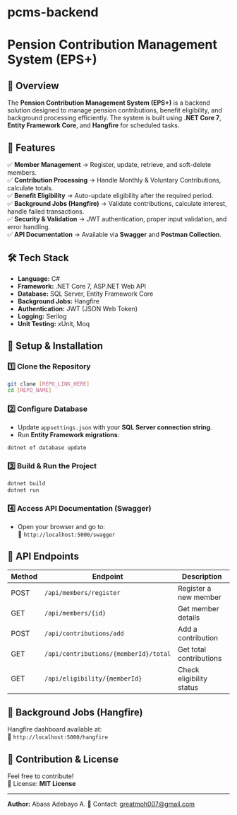 # pcms-backend
# Pension Contribution Management System (EPS+)

## 📌 Overview
The **Pension Contribution Management System (EPS+)** is a backend solution designed to manage pension contributions, benefit eligibility, and background processing efficiently. The system is built using **.NET Core 7**, **Entity Framework Core**, and **Hangfire** for scheduled tasks.

## 🚀 Features
✅ **Member Management** → Register, update, retrieve, and soft-delete members.  
✅ **Contribution Processing** → Handle Monthly & Voluntary Contributions, calculate totals.  
✅ **Benefit Eligibility** → Auto-update eligibility after the required period.  
✅ **Background Jobs (Hangfire)** → Validate contributions, calculate interest, handle failed transactions.  
✅ **Security & Validation** → JWT authentication, proper input validation, and error handling.  
✅ **API Documentation** → Available via **Swagger** and **Postman Collection**.  

## 🛠 Tech Stack
- **Language:** C#  
- **Framework:** .NET Core 7, ASP.NET Web API  
- **Database:** SQL Server, Entity Framework Core  
- **Background Jobs:** Hangfire  
- **Authentication:** JWT (JSON Web Token)  
- **Logging:** Serilog  
- **Unit Testing:** xUnit, Moq  

## 📌 Setup & Installation

### 1️⃣ Clone the Repository  
```sh
git clone [REPO_LINK_HERE]
cd [REPO_NAME]
```

### 2️⃣ Configure Database  
- Update `appsettings.json` with your **SQL Server connection string**.  
- Run **Entity Framework migrations**:  
```sh
dotnet ef database update
```

### 3️⃣ Build & Run the Project  
```sh
dotnet build
dotnet run
```

### 4️⃣ Access API Documentation (Swagger)  
- Open your browser and go to:  
  📌 `http://localhost:5000/swagger`  

## 📌 API Endpoints
| Method | Endpoint | Description |
|--------|---------|-------------|
| POST | `/api/members/register` | Register a new member |
| GET | `/api/members/{id}` | Get member details |
| POST | `/api/contributions/add` | Add a contribution |
| GET | `/api/contributions/{memberId}/total` | Get total contributions |
| GET | `/api/eligibility/{memberId}` | Check eligibility status |

## 📌 Background Jobs (Hangfire)
Hangfire dashboard available at:  
📌 `http://localhost:5000/hangfire`  

## 📌 Contribution & License
Feel free to contribute!  
📌 License: **MIT License**  

---

**Author:** Abass Adebayo A.
📧 Contact: greatmoh007@gmail.com   

